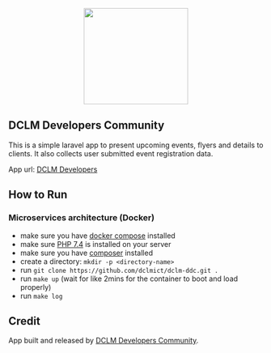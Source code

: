 <p align="center"><a href="https://dclm.org" target="_blank"><img src="https://dclmcloud.s3.amazonaws.com/img/logo.png" width="206.5" height="190"></a></p>

## DCLM Developers Community

This is a simple laravel app to present upcoming events, flyers and details to clients. It also collects user submitted event registration data.

App url: [DCLM Developers](https://developers.dclm.org)

## How to Run
### Microservices architecture (Docker)
- make sure you have [docker compose](https://docs.docker.com/compose/install/) installed
- make sure [PHP 7.4](https://www.php.net/releases/7_4_0.php) is installed on your server
- make sure you have [composer](https://getcomposer.org/doc/00-intro.md#installation-linux-unix-macos) installed
- create a directory: `mkdir -p <directory-name>`
- run `git clone https://github.com/dclmict/dclm-ddc.git .`
- run `make up` (wait for like 2mins for the container to boot and load properly)
- run `make log`

## Credit

App built and released by [DCLM Developers Community](https://developers.dclm.org).
